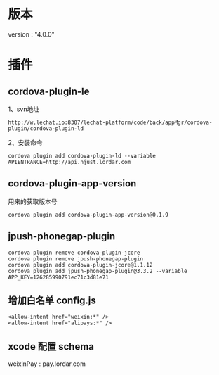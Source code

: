# 版本
version : "4.0.0"

# 插件

## cordova-plugin-le

1、svn地址
``` svn
http://w.lechat.io:8307/lechat-platform/code/back/appMgr/cordova-plugin/cordova-plugin-ld
```

2、安装命令
``` cordova
cordova plugin add cordova-plugin-ld --variable APIENTRANCE=http://api.njust.lordar.com
```

## cordova-plugin-app-version
用来的获取版本号
``` cordova
cordova plugin add cordova-plugin-app-version@0.1.9
```



## jpush-phonegap-plugin
``` cordova
cordova plugin remove cordova-plugin-jcore
cordova plugin remove jpush-phonegap-plugin
cordova plugin add cordova-plugin-jcore@1.1.12
cordova plugin add jpush-phonegap-plugin@3.3.2 --variable APP_KEY=126285990791ec71c3d81e71
```



## 增加白名单 config.js
``` config
<allow-intent href="weixin:*" />
<allow-intent href="alipays:*" />
```

## xcode 配置 schema
weixinPay  : pay.lordar.com
